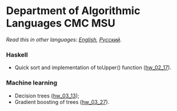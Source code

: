 # Department of Algorithmic Languages CMC MSU

*Read this in other languages: [English](README.md), [Русский](README.ru.md).*

### Haskell
- Quick sort and implementation of toUpper() function ([hw_02_17](./haskell/hw_02_17)).

### Machine learning
- Decision trees ([hw_03_13](./machine_learning/hw_03_13));
- Gradient boosting of trees ([hw_03_27](./machine_learning/hw_03_27)).
